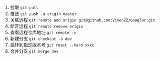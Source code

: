 1. 拉取 `git pull `
2. 推送 `git push -u origin master `
3. 关联远程 `git remote add origin git@github.com:VivenZZ/Googler.git `
4. 断开远程  `git remote remove origin`
5. 查看远程仓库地址 `git remote -v `
6. 新建分支 `git checkout -b dev`
7. 跳转到指定版本号 `git reset --hard xxxx`
8. 合并分支 `git merge dev`